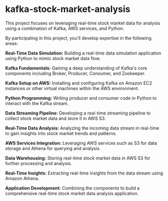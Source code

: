 # kafka-stock-market-analysis

This project focuses on leveraging real-time stock market data for analysis using a combination of Kafka, AWS services, and Python.

By participating in this project, you'll develop expertise in the following areas:

**Real-Time Data Simulation:** Building a real-time data simulation application using Python to mimic stock market data flow.

**Kafka Fundamentals:** Gaining a deep understanding of Kafka's core components including Broker, Producer, Consumer, and Zookeeper.

**Kafka Setup on AWS:** Installing and configuring Kafka on Amazon EC2 instances or other virtual machines within the AWS environment.

**Python Programming:** Writing producer and consumer code in Python to interact with the Kafka stream.

**Data Streaming Pipeline:** Developing a real-time streaming pipeline to collect stock market data and store it in AWS S3.

**Real-Time Data Analysis:** Analyzing the incoming data stream in real-time to gain insights into stock market trends and patterns.

**AWS Services Integration:** Leveraging AWS services such as S3 for data storage and Athena for querying and analysis.

**Data Warehousing:** Storing real-time stock market data in AWS S3 for further processing and analysis.

**Real-Time Insights:** Extracting real-time insights from the data stream using Amazon Athena.

**Application Development:** Combining the components to build a comprehensive real-time stock market data analysis application.
